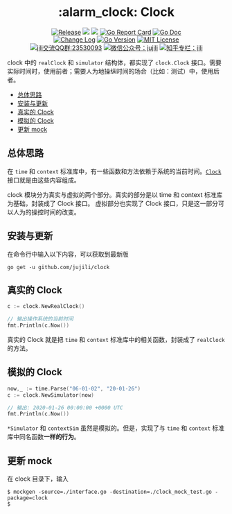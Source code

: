 <!-- markdownlint-disable MD041 -->
<h1 align="center">:alarm_clock: Clock</h1>
<p align="center">
<!--  -->
<a href="https://github.com/jujili/clock/releases"> <img src="https://img.shields.io/github/v/tag/jujili/clock?include_prereleases&sort=semver" alt="Release" title="Release"></a>
<!--  -->
<a href="https://www.travis-ci.org/jujili/clock"><img src="https://www.travis-ci.org/jujili/clock.svg?branch=master"/></a>
<!--  -->
<a href="https://codecov.io/gh/jujili/clock"><img src="https://codecov.io/gh/jujili/clock/branch/master/graph/badge.svg"/></a>
<!--  -->
<a href="https://goreportcard.com/report/github.com/jujili/clock"><img src="https://goreportcard.com/badge/github.com/jujili/clock" alt="Go Report Card" title="Go Report Card"/></a>
<!--  -->
<a href="http://godoc.org/github.com/jujili/clock"><img src="https://img.shields.io/badge/godoc-clock-blue.svg" alt="Go Doc" title="Go Doc"/></a>
<!--  -->
<br/>
<!--  -->
<a href="https://github.com/jujili/clock/blob/master/CHANGELOG.md"><img src="https://img.shields.io/badge/Change-Log-blueviolet.svg" alt="Change Log" title="Change Log"/></a>
<!--  -->
<a href="https://golang.google.cn"><img src="https://img.shields.io/github/go-mod/go-version/jujili/clock" alt="Go Version" title="Go Version"/></a>
<!--  -->
<a href="https://github.com/jujili/clock/blob/master/LICENSE"><img src="https://img.shields.io/badge/License-MIT-blue.svg" alt="MIT License" title="MIT License"/></a>
<!--  -->
<br/>
<!--  -->
<a target="_blank" href="//shang.qq.com/wpa/qunwpa?idkey=7f61280435c41608fb8cb96cf8af7d31ef0007c44b223c9e3596ce84dec329bc"><img border="0" src="https://img.shields.io/badge/QQ%20群-23%2053%2000%2093-blue.svg" alt="jili交流QQ群:23530093" title="jili交流QQ群:23530093"></a>
<!--  -->
<a href="https://mp.weixin.qq.com/s?__biz=MzA4MDU4NDI5Mw==&mid=2455230332&idx=1&sn=8086c43e259b0012596ed63d6ecd7d10&chksm=88017c76bf76f5604f2f3280ffd96029b5ccaf99db48d18066d3e3bc9bc8a2e1a05de1a3225f&mpshare=1&scene=1&srcid=&sharer_sharetime=1578553397373&sharer_shareid=5ce52651949258759d82d1bf31b455b5#rd"><img src="https://img.shields.io/badge/微信公众号-jujili-success.svg" alt="微信公众号：jujili" title="微信公众号：jujili"/></a>
<!--  -->
<a href="https://zhuanlan.zhihu.com/jujili"><img src="https://img.shields.io/badge/知乎专栏-jili-blue.svg" alt="知乎专栏：jili" title="知乎专栏：jili"/></a>
<!--  -->
</p>

clock 中的 `realClock` 和 `simulator` 结构体，都实现了 `clock.Clock` 接口。需要实际时间时，使用前者；需要人为地操纵时间的场合（比如：测试）中，使用后者。

- [总体思路](#%e6%80%bb%e4%bd%93%e6%80%9d%e8%b7%af)
- [安装与更新](#%e5%ae%89%e8%a3%85%e4%b8%8e%e6%9b%b4%e6%96%b0)
- [真实的 Clock](#%e7%9c%9f%e5%ae%9e%e7%9a%84-clock)
- [模拟的 Clock](#%e6%a8%a1%e6%8b%9f%e7%9a%84-clock)
- [更新 mock](#%e6%9b%b4%e6%96%b0-mock)

## 总体思路

在 `time` 和 `context` 标准库中，有一些函数和方法依赖于系统的当前时间。[`Clock`](https://github.com/jujili/clock/blob/master/interface.go#L13) 接口就是由这些内容组成。

clock 模块分为真实与虚拟的两个部分。真实的部分是以 time 和 context 标准库为基础，封装成了 Clock 接口。
虚拟部分也实现了 Clock 接口，只是这一部分可以人为的操控时间的改变。

## 安装与更新

在命令行中输入以下内容，可以获取到最新版

```shell
go get -u github.com/jujili/clock
```

## 真实的 Clock

```go
c := clock.NewRealClock()

// 输出操作系统的当前时间
fmt.Println(c.Now())
```

真实的 Clock 就是把 `time` 和 `context` 标准库中的相关函数，封装成了 `realClock` 的方法。

## 模拟的 Clock

```go
now,_ := time.Parse("06-01-02", "20-01-26")
c := clock.NewSimulator(now)

// 输出: 2020-01-26 00:00:00 +0000 UTC
fmt.Println(c.Now())
```

`*Simulator` 和 `contextSim` 虽然是模拟的。但是，实现了与 `time` 和 `context` 标准库中同名函数**一样的行为**。

## 更新 mock

在 clock 目录下，输入

```shell
$ mockgen -source=./interface.go -destination=./clock_mock_test.go -package=clock
$
```
